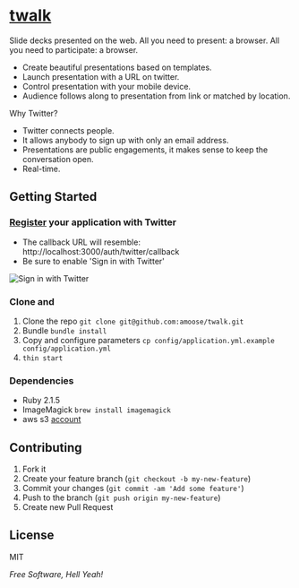[twalk](https://twalk.io)
=========

Slide decks presented on the web. All you need to present: a browser. All you need to participate: a browser.

  - Create beautiful presentations based on templates.
  - Launch presentation with a URL on twitter.
  - Control presentation with your mobile device.
  - Audience follows along to presentation from link or matched by location.

Why Twitter?

- Twitter connects people.
- It allows anybody to sign up with only an email address. 
- Presentations are public engagements, it makes sense to keep the conversation open.
- Real-time.


## Getting Started

### [Register](https://apps.twitter.com/) your application with Twitter

- The callback URL will resemble: http://localhost:3000/auth/twitter/callback
- Be sure to enable 'Sign in with Twitter'

![Sign in with Twitter](http://i.imgur.com/ZAMoIwS.png)

### Clone and 

1. Clone the repo `git clone git@github.com:amoose/twalk.git`
2. Bundle `bundle install`
3. Copy and configure parameters `cp config/application.yml.example config/application.yml`
4. `thin start`

### Dependencies
- Ruby 2.1.5
- ImageMagick `brew install imagemagick`
- aws s3 [account](https://aws.amazon.com/s3/) 



## Contributing

1. Fork it
2. Create your feature branch (`git checkout -b my-new-feature`)
3. Commit your changes (`git commit -am 'Add some feature'`)
4. Push to the branch (`git push origin my-new-feature`)
5. Create new Pull Request

License
-

MIT

*Free Software, Hell Yeah!*

